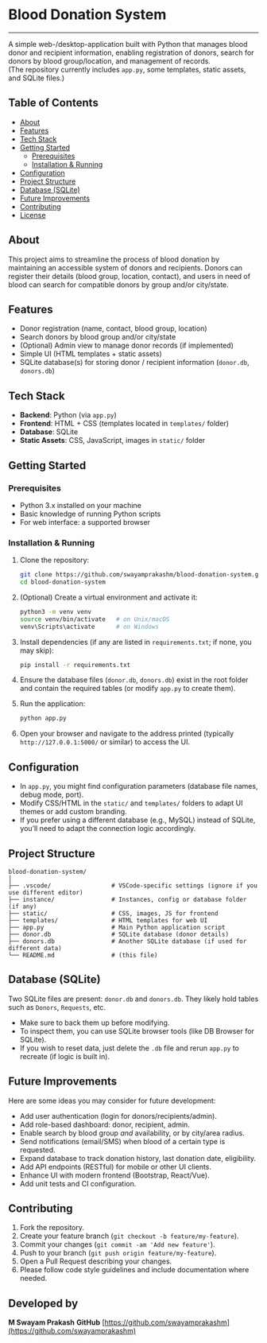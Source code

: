 

# Blood Donation System

---

A simple web-/desktop-application built with Python that manages blood donor and recipient information, enabling registration of donors, search for donors by blood group/location, and management of records.  
(The repository currently includes `app.py`, some templates, static assets, and SQLite files.)

## Table of Contents
- [About](#about)  
- [Features](#features)  
- [Tech Stack](#tech-stack)  
- [Getting Started](#getting-started)  
  - [Prerequisites](#prerequisites)  
  - [Installation & Running](#installation--running)  
- [Configuration](#configuration)  
- [Project Structure](#project-structure)  
- [Database (SQLite)](#database-sqlite)  
- [Future Improvements](#future-improvements)  
- [Contributing](#contributing)  
- [License](#license)

## About  
This project aims to streamline the process of blood donation by maintaining an accessible system of donors and recipients. Donors can register their details (blood group, location, contact), and users in need of blood can search for compatible donors by group and/or city/state.

## Features  
- Donor registration (name, contact, blood group, location)  
- Search donors by blood group and/or city/state  
- (Optional) Admin view to manage donor records (if implemented)  
- Simple UI (HTML templates + static assets)  
- SQLite database(s) for storing donor / recipient information (`donor.db`, `donors.db`)  

## Tech Stack  
- **Backend**: Python (via `app.py`)  
- **Frontend**: HTML + CSS (templates located in `templates/` folder)  
- **Database**: SQLite  
- **Static Assets**: CSS, JavaScript, images in `static/` folder  

## Getting Started  
### Prerequisites  
- Python 3.x installed on your machine  
- Basic knowledge of running Python scripts  
- For web interface: a supported browser  

### Installation & Running  
1. Clone the repository:  
   ```bash
   git clone https://github.com/swayamprakashm/blood-donation-system.git
   cd blood-donation-system
   ```
2. (Optional) Create a virtual environment and activate it:

   ```bash
   python3 -m venv venv
   source venv/bin/activate   # on Unix/macOS  
   venv\Scripts\activate      # on Windows
   ```
3. Install dependencies (if any are listed in `requirements.txt`; if none, you may skip):

   ```bash
   pip install -r requirements.txt
   ```
4. Ensure the database files (`donor.db`, `donors.db`) exist in the root folder and contain the required tables (or modify `app.py` to create them).
5. Run the application:

   ```bash
   python app.py
   ```
6. Open your browser and navigate to the address printed (typically `http://127.0.0.1:5000/` or similar) to access the UI.

## Configuration

* In `app.py`, you might find configuration parameters (database file names, debug mode, port).
* Modify CSS/HTML in the `static/` and `templates/` folders to adapt UI themes or add custom branding.
* If you prefer using a different database (e.g., MySQL) instead of SQLite, you’ll need to adapt the connection logic accordingly.

## Project Structure

```
blood-donation-system/
│
├── .vscode/                 # VSCode-specific settings (ignore if you use different editor)
├── instance/                # Instances, config or database folder (if any)
├── static/                  # CSS, images, JS for frontend
├── templates/               # HTML templates for web UI
├── app.py                   # Main Python application script
├── donor.db                 # SQLite database (donor details)
├── donors.db                # Another SQLite database (if used for different data)
└── README.md                # (this file)
```

## Database (SQLite)

Two SQLite files are present: `donor.db` and `donors.db`. They likely hold tables such as `Donors`, `Requests`, etc.

* Make sure to back them up before modifying.
* To inspect them, you can use SQLite browser tools (like DB Browser for SQLite).
* If you wish to reset data, just delete the `.db` file and rerun `app.py` to recreate (if logic is built in).

## Future Improvements

Here are some ideas you may consider for future development:

* Add user authentication (login for donors/recipients/admin).
* Add role-based dashboard: donor, recipient, admin.
* Enable search by blood group *and* availability, or by city/area radius.
* Send notifications (email/SMS) when blood of a certain type is requested.
* Expand database to track donation history, last donation date, eligibility.
* Add API endpoints (RESTful) for mobile or other UI clients.
* Enhance UI with modern frontend (Bootstrap, React/Vue).
* Add unit tests and CI configuration.

## Contributing

1. Fork the repository.
2. Create your feature branch (`git checkout -b feature/my-feature`).
3. Commit your changes (`git commit -am 'Add new feature'`).
4. Push to your branch (`git push origin feature/my-feature`).
5. Open a Pull Request describing your changes.
6. Please follow code style guidelines and include documentation where needed.

## Developed by
**M Swayam Prakash**
**GitHub** [https://github.com/swayamprakashm](https://github.com/swayamprakashm)



